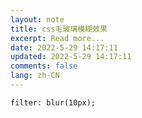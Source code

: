 ```yaml
---
layout: note
title: css毛玻璃模糊效果
excerpt: Read more...
date: 2022-5-29 14:17:11
updated: 2022-5-29 14:17:11
comments: false
lang: zh-CN
---
```


`filter: blur(10px);`
  